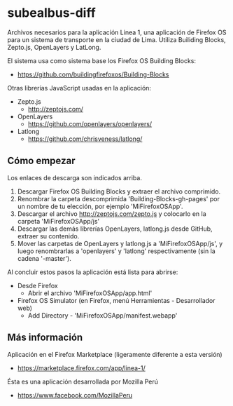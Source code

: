 subealbus-diff
==============

Archivos necesarios para la aplicación Linea 1, una aplicación de Firefox OS para un sistema de transporte en la ciudad de Lima. Utiliza Builiding Blocks, Zepto.js, OpenLayers y LatLong.

El sistema usa como sistema base los Firefox OS Building Blocks:
* https://github.com/buildingfirefoxos/Building-Blocks

Otras librerías JavaScript usadas en la aplicación:
* Zepto.js
    + http://zeptojs.com/
* OpenLayers
    + https://github.com/openlayers/openlayers/
* Latlong
    + https://github.com/chrisveness/latlong/

Cómo empezar
------------
Los enlaces de descarga son indicados arriba.

1. Descargar Firefox OS Building Blocks y extraer el archivo comprimido.
2. Renombrar la carpeta descomprimida 'Building-Blocks-gh-pages' por un nombre de tu elección, por ejemplo 'MiFirefoxOSApp'.
3. Descargar el archivo http://zeptojs.com/zepto.js y colocarlo en la carpeta 'MiFirefoxOSApp/js'
4. Descargar las demás librerías OpenLayers, latlong.js desde GitHub, extraer su contenido.
5. Mover las carpetas de OpenLayers y latlong.js a 'MiFirefoxOSApp/js', y luego renombrarlas a 'openlayers' y 'latlong' respectivamente (sin la cadena '-master').

Al concluir estos pasos la aplicación está lista para abrirse:
* Desde Firefox
    + Abrir el archivo 'MiFirefoxOSApp/app.html'
* Firefox OS Simulator (en Firefox, menú Herramientas - Desarrollador web)
    * Add Directory - 'MiFirefoxOSApp/manifest.webapp'

Más información
---------------
Aplicación en el Firefox Marketplace (ligeramente diferente a esta versión)
* https://marketplace.firefox.com/app/linea-1/

Ésta es una aplicación desarrollada por Mozilla Perú
* https://www.facebook.com/MozillaPeru
